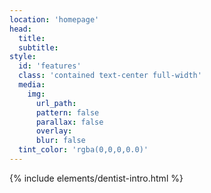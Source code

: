 ```yaml
---
location: 'homepage'
head:
  title:
  subtitle:
style:
  id: 'features'
  class: 'contained text-center full-width'
  media:
    img:
      url_path:
      pattern: false
      parallax: false
      overlay:
      blur: false
  tint_color: 'rgba(0,0,0,0.0)'  
---
```


{% include elements/dentist-intro.html %}
